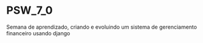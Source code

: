 # PSW_7_0
Semana de aprendizado, criando e evoluindo um sistema de gerenciamento financeiro usando django
